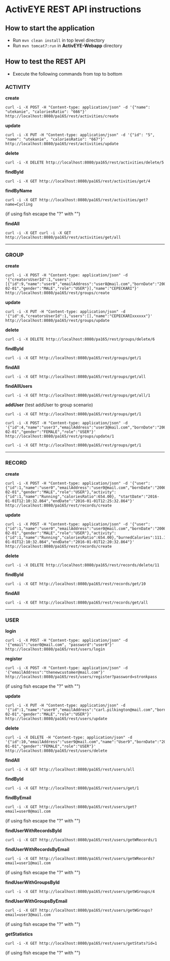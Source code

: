 # ActivEYE REST API instructions

## How to start the application
* Run ``mvn clean install`` in top level directory
* Run ``mvn tomcat7:run`` in **ActivEYE-Webapp** directory

## How to test the REST API
* Execute the following commands from top to bottom

### ACTIVITY
**create**
```
curl -i -X POST -H "Content-type: application/json" -d '{"name": "utekanie", "caloriesRatio": "666"}' http://localhost:8080/pa165/rest/activities/create
```

**update**
```
curl -i -X PUT -H "Content-type: application/json" -d '{"id": "5", "name": "utekanie", "caloriesRatio": "667"}' http://localhost:8080/pa165/rest/activities/update
```

**delete**
```
curl -i -X DELETE http://localhost:8080/pa165/rest/activities/delete/5
```

**findById**
```
curl -i -X GET http://localhost:8080/pa165/rest/activities/get/4
```

**findByName**
```
curl -i -X GET http://localhost:8080/pa165/rest/activities/get?name=Cycling
```
(if using fish escape the "?" with "\")

**findAll**
```
curl -i -X GET curl -i -X GET http://localhost:8080/pa165/rest/activities/get/all
```

___

### GROUP
**create**
```
curl -i -X POST -H "Content-type: application/json" -d '{"creatorsUserId":1,"users":[{"id":9,"name":"user8","emailAddress":"user8@mail.com","bornDate":"2008-02-01","gender":"MALE","role":"USER"}],"name":"CEPECKARI"}' http://localhost:8080/pa165/rest/groups/create 
```

**update**
```
curl -i -X PUT -H "Content-type: application/json" -d '{"id":6,"creatorsUserId":1,"users":[],"name":"CEPECKARIxxxxxx"}' http://localhost:8080/pa165/rest/groups/update
```

**delete**
```
curl -i -X DELETE http://localhost:8080/pa165/rest/groups/delete/6
```

**findById**
```
curl -i -X GET http://localhost:8080/pa165/rest/groups/get/1
```

**findAll**
```
curl -i -X GET http://localhost:8080/pa165/rest/groups/get/all
```

**findAllUsers**
```
curl -i -X GET http://localhost:8080/pa165/rest/groups/get/all/1
```
**addUser** (test addUser to group scenario)
```
curl -i -X GET http://localhost:8080/pa165/rest/groups/get/1

curl -i -X POST -H "Content-type: application/json" -d '{"id":4,"name":"user3","emailAddress":"user3@mail.com","bornDate":"2003-02-01","gender":"FEMALE","role":"USER"}' http://localhost:8080/pa165/rest/groups/update/1

curl -i -X GET http://localhost:8080/pa165/rest/groups/get/1
```
___

### RECORD
**create**
```
curl -i -X POST -H "Content-type: application/json" -d '{"user":{"id":1,"name":"user0","emailAddress":"user0@mail.com","bornDate":"2000-02-01","gender":"MALE","role":"USER"},"activity":{"id":1,"name":"Running","caloriesRatio":654.00}, "startDate":"2016-01-01T12:10:32.864","endDate":"2016-01-01T12:25:32.864"}' http://localhost:8080/pa165/rest/records/create
```
**update**
```
curl -i -X POST -H "Content-type: application/json" -d '{"user":{"id":1,"name":"user0","emailAddress":"user0@mail.com","bornDate":"2000-02-01","gender":"MALE","role":"USER"},"activity":{"id":1,"name":"Running","caloriesRatio":654.00},"burnedCalories":111.18,"startDate":"2015-01-01T12:10:32.864","endDate":"2016-01-01T12:20:32.864"}' http://localhost:8080/pa165/rest/records/create
```
**delete**
```
curl -i -X DELETE http://localhost:8080/pa165/rest/records/delete/11
```
**findById**
```
curl -i -X GET http://localhost:8080/pa165/rest/records/get/10
```
**findAll**
```
curl -i -X GET http://localhost:8080/pa165/rest/records/get/all
```
___

### USER
**login**
```
curl -i -X POST -H "Content-type: application/json" -d '{"email":"user0@mail.com", "password":"user0"}' http://localhost:8080/pa165/rest/users/login
```
**register**
```
curl -i -X POST -H "Content-type: application/json" -d '{"emailAddress":"thenewcustomer@mail.com"}' http://localhost:8080/pa165/rest/users/register?password=stronkpass
```
(if using fish escape the "?" with "\")

**update**
```
curl -i -X PUT -H "Content-type: application/json" -d '{"id":1,"name":"user0","emailAddress":"carl.pilkington@mail.com","bornDate":"2015-02-01","gender":"MALE","role":"USER"}' http://localhost:8080/pa165/rest/users/update
```
**delete**
```
curl -i -X DELETE -H "Content-type: application/json" -d '{"id":10,"emailAddress":"user9@mail.com","name":"User9","bornDate":"2009-01-01","gender":"FEMALE","role":"USER"}' http://localhost:8080/pa165/rest/users/delete
```
**findAll**
```
curl -i -X GET http://localhost:8080/pa165/rest/users/all
```
**findById**
```
curl -i -X GET http://localhost:8080/pa165/rest/users/get/1

```
**findByEmail**
```
curl -i -X GET http://localhost:8080/pa165/rest/users/get?email=user0@mail.com
```
(if using fish escape the "?" with "\")

**findUserWithRecordsById**
```
curl -i -X GET http://localhost:8080/pa165/rest/users/getWRecords/1
```
**findUserWithRecordsByEmail**
```
curl -i -X GET http://localhost:8080/pa165/rest/users/getWRecords?email=user1@mail.com
```
(if using fish escape the "?" with "\")

**findUserWithGroupsById**
```
curl -i -X GET http://localhost:8080/pa165/rest/users/getWGroups/4
```
**findUserWithGroupsByEmail**
```
curl -i -X GET http://localhost:8080/pa165/rest/users/getWGroups?email=user3@mail.com
```
(if using fish escape the "?" with "\")

**getStatistics**
```
curl -i -X GET http://localhost:8080/pa165/rest/users/getStats?id=1
```
(if using fish escape the "?" with "\")
